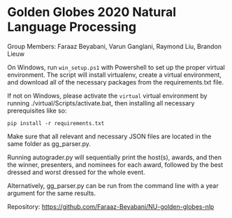 # Golden Globes 2020 Natural Language Processing

Group Members: Faraaz Beyabani, Varun Ganglani, Raymond Liu, Brandon Lieuw

On Windows, run `win_setup.ps1` with Powershell to set up the proper virtual environment.
The script will install virtualenv, create a virtual environment, and download all of the necessary packages from the requirements.txt file.

If not on Windows, please activate the `virtual` virtual environment by running ./virtual/Scripts/activate.bat, then installing all necessary prerequisites like so: 

`pip install -r requirements.txt`

Make sure that all relevant and necessary JSON files are located in the same folder as gg_parser.py.

Running autograder.py will sequentially print the host(s), awards, and then the winner, presenters, and nominees for each award, followed by the best dressed and worst dressed for the whole event.

Alternatively, gg_parser.py can be run from the command line with a year argument for the same results.

Repository: https://github.com/Faraaz-Beyabani/NU-golden-globes-nlp
